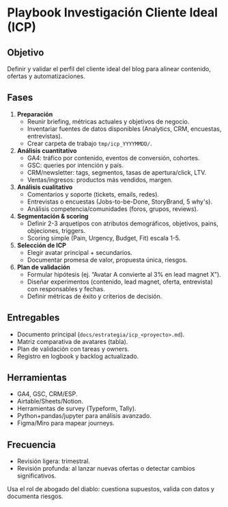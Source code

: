 # Playbook Investigación Cliente Ideal (ICP)

## Objetivo
Definir y validar el perfil del cliente ideal del blog para alinear contenido, ofertas y automatizaciones.

## Fases
1. **Preparación**
   - Reunir briefing, métricas actuales y objetivos de negocio.
   - Inventariar fuentes de datos disponibles (Analytics, CRM, encuestas, entrevistas).
   - Crear carpeta de trabajo `tmp/icp_YYYYMMDD/`.
2. **Análisis cuantitativo**
   - GA4: tráfico por contenido, eventos de conversión, cohortes.
   - GSC: queries por intención y país.
   - CRM/newsletter: tags, segmentos, tasas de apertura/click, LTV.
   - Ventas/ingresos: productos más vendidos, margen.
3. **Análisis cualitativo**
   - Comentarios y soporte (tickets, emails, redes).
   - Entrevistas o encuestas (Jobs-to-be-Done, StoryBrand, 5 why's).
   - Análisis competencia/comunidades (foros, grupos, reviews).
4. **Segmentación & scoring**
   - Definir 2-3 arquetipos con atributos demográficos, objetivos, pains, objeciones, triggers.
   - Scoring simple (Pain, Urgency, Budget, Fit) escala 1-5.
5. **Selección de ICP**
   - Elegir avatar principal + secundarios.
   - Documentar promesa de valor, propuesta única, riesgos.
6. **Plan de validación**
   - Formular hipótesis (ej. “Avatar A convierte al 3% en lead magnet X”).
   - Diseñar experimentos (contenido, lead magnet, oferta, entrevista) con responsables y fechas.
   - Definir métricas de éxito y criterios de decisión.

## Entregables
- Documento principal (`docs/estrategia/icp_<proyecto>.md`).
- Matriz comparativa de avatares (tabla).
- Plan de validación con tareas y owners.
- Registro en logbook y backlog actualizado.

## Herramientas
- GA4, GSC, CRM/ESP.
- Airtable/Sheets/Notion.
- Herramientas de survey (Typeform, Tally).
- Python+pandas/jupyter para análisis avanzado.
- Figma/Miro para mapear journeys.

## Frecuencia
- Revisión ligera: trimestral.
- Revisión profunda: al lanzar nuevas ofertas o detectar cambios significativos.

Usa el rol de abogado del diablo: cuestiona supuestos, valida con datos y documenta riesgos.
